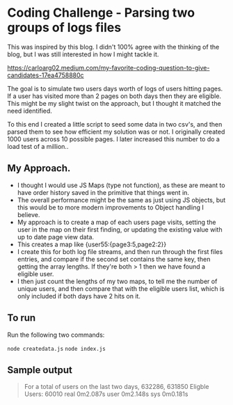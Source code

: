 # Coding Challenge - Parsing two groups of logs files

This was inspired by this blog. I didn't 100% agree with the thinking of the blog, but I was still interested in how I might tackle it.

https://carloarg02.medium.com/my-favorite-coding-question-to-give-candidates-17ea4758880c

The goal is to simulate two users days worth of logs of users hitting pages. If a user has visited more than 2 pages on both days then they are eligible. This might be my slight twist on the approach, but I thought it matched the need identified.

To this end I created a little script to seed some data in two csv's, and then parsed them to see how efficient my solution was or not. I originally created 1000 users across 10 possible pages. I later increased this number to do a load test of a million..

## My Approach.

- I thought I would use JS Maps (type not function), as these are meant to have order history saved in the primitive that things went in.
- The overall performance might be the same as just using JS objects, but this would be to more modern improvements to Object handling I believe.
- My approach is to create a map of each users page visits, setting the user in the map on their first finding, or updating the existing value with up to date page view data.
- This creates a map like {user55:{page3:5,page2:2}}
- I create this for both log file streams, and then run through the first files entries, and compare if the second set contains the same key, then getting the array lengths. If they're both > 1 then we have found a eligible user.
- I then just count the lengths of my two maps, to tell me the number of unique users, and then compare that with the eligible users list, which is only included if both days have 2 hits on it.

## To run

Run the following two commands:

`node createdata.js`
`node index.js`

## Sample output

> For a total of users on the last two days, 632286, 631850
> Eligble Users: 60010
> real 0m2.087s
> user 0m2.148s
> sys 0m0.181s
